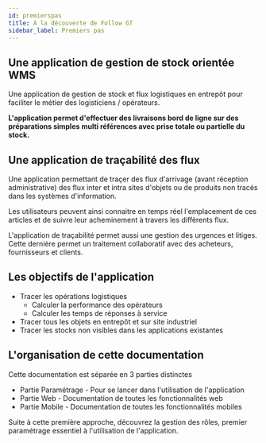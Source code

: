 ```yaml
---
id: premierspas
title: A la découverte de Follow GT
sidebar_label: Premiers pas
---
```


## Une application de gestion de stock orientée WMS

Une application de gestion de stock et flux logistiques en entrepôt pour faciliter le métier des logisticiens / opérateurs. 

**L'application permet d'effectuer des livraisons bord de ligne sur des préparations simples multi références avec prise totale ou partielle du stock.**


## Une application de traçabilité des flux

Une application permettant de traçer des flux d'arrivage (avant réception administrative) des flux inter et intra sites d'objets ou de produits non tracés dans les systèmes d'information. 

Les utilisateurs peuvent ainsi connaitre en temps réel l'emplacement de ces articles et de suivre leur acheminement à travers les diffèrents flux. 

L'application de traçabilité permet aussi une gestion des urgences et litiges. Cette dernière permet un traitement collaboratif avec des acheteurs, fournisseurs et clients.

## Les objectifs de l'application
- Tracer les opérations logistiques
    - Calculer la performance des opérateurs
    - Calculer les temps de réponses à service
- Tracer tous les objets en entrepôt et sur site industriel
- Tracer les stocks non visibles dans les applications existantes

## L'organisation de cette documentation

Cette documentation est séparée en 3 parties distinctes
- Partie Paramétrage - Pour se lancer dans l'utilisation de l'application
- Partie Web - Documentation de toutes les fonctionnalités web
- Partie Mobile - Documentation de toutes les fonctionnalités mobiles

Suite à cette première approche, découvrez la gestion des rôles, premier paramétrage essentiel à l'utilisation de l'application.


